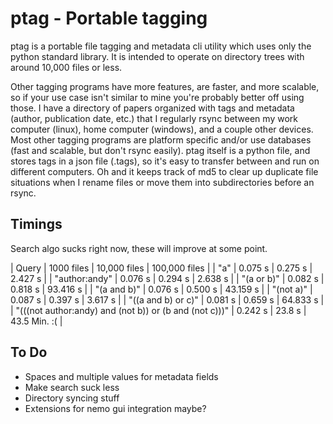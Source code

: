 # ptag - Portable tagging

ptag is a portable file tagging and metadata cli utility which uses only the python standard library. It is intended to operate on directory trees with around 10,000 files or less.

Other tagging programs have more features, are faster, and more scalable, so if your use case isn't similar to mine you're probably better off using those.
I have a directory of papers organized with tags and metadata (author, publication date, etc.) that I regularly rsync between my work computer (linux), home computer (windows), and a couple other devices. Most other tagging programs are platform specific and/or use databases (fast and scalable, but don't rsync easily). ptag itself is a python file, and stores tags in a json file (.tags), so it's easy to transfer between and run on different computers. Oh and it keeps track of md5 to clear up duplicate file situations when I rename files or move them into subdirectories before an rsync.

## Timings

Search algo sucks right now, these will improve at some point.

| Query | 1000 files | 10,000 files | 100,000 files |
| "a"   | 0.075 s   |  0.275 s  | 2.427 s |
| "author:andy" | 0.076 s  | 0.294 s | 2.638 s |
| "(a or b)" | 0.082 s  | 0.818 s | 93.416 s  |
| "(a and b)" | 0.076 s  | 0.500 s | 43.159 s |
| "(not a)" | 0.087 s | 0.397 s | 3.617 s |
| "((a and b) or c)" | 0.081 s | 0.659 s | 64.833 s |
| "(((not author:andy) and (not b)) or (b and (not c)))" | 0.242 s | 23.8 s | 43.5 Min. :( |


## To Do

* Spaces and multiple values for metadata fields
* Make search suck less
* Directory syncing stuff
* Extensions for nemo gui integration maybe? 
